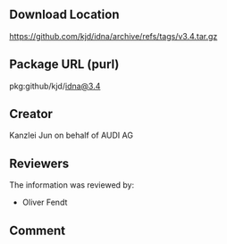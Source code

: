 ## Download Location

https://github.com/kjd/idna/archive/refs/tags/v3.4.tar.gz

## Package URL (purl)

pkg:github/kjd/idna@3.4

## Creator

Kanzlei Jun on behalf of AUDI AG

## Reviewers

The information was reviewed by:

* Oliver Fendt


## Comment
